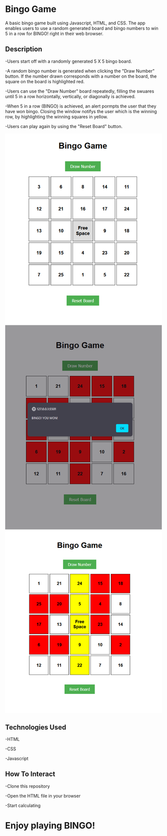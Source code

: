 # Bingo Game

A basic bingo game built using Javascript, HTML, and CSS. The app enables users to use a random generated board and bingo numbers to win 5 in a row for BINGO! right in their web browser.

## Description

-Users start off with a randomly generated 5 X 5 bingo board.

-A random bingo number is generated when clicking the "Draw Number" button. If the number drawn corresponds with a number on the board, the square on the board is highlighted red.

-Users can use the "Draw Number" board repeatedly, filling the swuares until 5 in a row horizontally, vertically, or diagonally is achieved.

-When 5 in a row (BINGO) is achieved, an alert pormpts the user that they have won bingo. Closing the window notifys the user which is the winning row, by highlighting the winning squares in yellow.

-Users can play again by using the "Reset Board" button.


![demo-img1](bingo1.png)
![demo-img2](bingo2.png)
![demo-img3](bingo3.png)

## Technologies Used
-HTML

-CSS

-Javascript

## How To Interact

-Clone this repository

-Open the HTML file in your browser

-Start calculating

# Enjoy playing BINGO! 